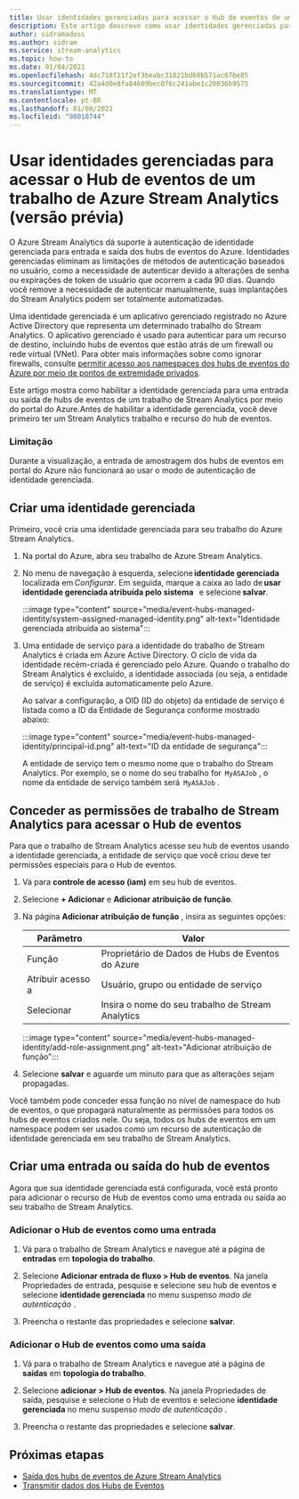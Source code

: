 ```yaml
---
title: Usar identidades gerenciadas para acessar o Hub de eventos de um trabalho de Azure Stream Analytics (versão prévia)
description: Este artigo descreve como usar identidades gerenciadas para autenticar seu trabalho de Azure Stream Analytics para entrada e saída dos hubs de eventos do Azure.
author: sidramadoss
ms.author: sidram
ms.service: stream-analytics
ms.topic: how-to
ms.date: 01/04/2021
ms.openlocfilehash: 4dc718f21f2ef3beabc31821bd60b571ac07be05
ms.sourcegitcommit: 42a4d0e8fa84609bec0f6c241abe1c20036b9575
ms.translationtype: MT
ms.contentlocale: pt-BR
ms.lasthandoff: 01/08/2021
ms.locfileid: "98018744"
---
```

# <a name="use-managed-identities-to-access-event-hubfrom-an-azure-stream-analytics-job-preview"></a>Usar identidades gerenciadas para acessar o Hub de eventos de um trabalho de Azure Stream Analytics (versão prévia)

O Azure Stream Analytics dá suporte à autenticação de identidade gerenciada para entrada e saída dos hubs de eventos do Azure. Identidades gerenciadas eliminam as limitações de métodos de autenticação baseados no usuário, como a necessidade de autenticar devido a alterações de senha ou expirações de token de usuário que ocorrem a cada 90 dias. Quando você remove a necessidade de autenticar manualmente, suas implantações do Stream Analytics podem ser totalmente automatizadas.  

Uma identidade gerenciada é um aplicativo gerenciado registrado no Azure Active Directory que representa um determinado trabalho do Stream Analytics. O aplicativo gerenciado é usado para autenticar para um recurso de destino, incluindo hubs de eventos que estão atrás de um firewall ou rede virtual (VNet). Para obter mais informações sobre como ignorar firewalls, consulte [permitir acesso aos namespaces dos hubs de eventos do Azure por meio de pontos de extremidade privados](../event-hubs/private-link-service.md#trusted-microsoft-services).

Este artigo mostra como habilitar a identidade gerenciada para uma entrada ou saída de hubs de eventos de um trabalho de Stream Analytics por meio do portal do Azure.Antes de habilitar a identidade gerenciada, você deve primeiro ter um Stream Analytics trabalho e recurso do hub de eventos.

### <a name="limitation"></a>Limitação
Durante a visualização, a entrada de amostragem dos hubs de eventos em portal do Azure não funcionará ao usar o modo de autenticação de identidade gerenciada.

## <a name="create-a-managedidentity"></a>Criar uma identidade gerenciada  

Primeiro, você cria uma identidade gerenciada para seu trabalho do Azure Stream Analytics.  

1. Na portal do Azure, abra seu trabalho de Azure Stream Analytics.  

1. No menu de navegação à esquerda, selecione **identidade gerenciada**   localizada em *Configurar*. Em seguida, marque a caixa ao lado de **usar identidade gerenciada atribuída pelo sistema**   e selecione **salvar**.

   :::image type="content" source="media/event-hubs-managed-identity/system-assigned-managed-identity.png" alt-text="Identidade gerenciada atribuída ao sistema":::  

1. Uma entidade de serviço para a identidade do trabalho de Stream Analytics é criada em Azure Active Directory. O ciclo de vida da identidade recém-criada é gerenciado pelo Azure. Quando o trabalho do Stream Analytics é excluído, a identidade associada (ou seja, a entidade de serviço) é excluída automaticamente pelo Azure.  

   Ao salvar a configuração, a OID (ID do objeto) da entidade de serviço é listada como a ID da Entidade de Segurança conforme mostrado abaixo:  

   :::image type="content" source="media/event-hubs-managed-identity/principal-id.png" alt-text="ID da entidade de segurança":::

   A entidade de serviço tem o mesmo nome que o trabalho do Stream Analytics. Por exemplo, se o nome do seu trabalho for  `MyASAJob` , o nome da entidade de serviço também será  `MyASAJob` .  

## <a name="grant-the-stream-analytics-job-permissionsto-access-the-event-hub"></a>Conceder as permissões de trabalho de Stream Analytics para acessar o Hub de eventos

Para que o trabalho de Stream Analytics acesse seu hub de eventos usando a identidade gerenciada, a entidade de serviço que você criou deve ter permissões especiais para o Hub de eventos.

1. Vá para **controle de acesso (iam)** em seu hub de eventos.

1. Selecione **+ Adicionar** e **Adicionar atribuição de função**.

1. Na página **Adicionar atribuição de função** , insira as seguintes opções:

   |Parâmetro|Valor|
   |---------|-----|
   |Função|Proprietário de Dados de Hubs de Eventos do Azure|
   |Atribuir acesso a|Usuário, grupo ou entidade de serviço|
   |Selecionar|Insira o nome do seu trabalho de Stream Analytics|

   :::image type="content" source="media/event-hubs-managed-identity/add-role-assignment.png" alt-text="Adicionar atribuição de função":::

1. Selecione **salvar** e aguarde um minuto para que as alterações sejam propagadas.

Você também pode conceder essa função no nível de namespace do hub de eventos, o que propagará naturalmente as permissões para todos os hubs de eventos criados nele. Ou seja, todos os hubs de eventos em um namespace podem ser usados como um recurso de autenticação de identidade gerenciada em seu trabalho de Stream Analytics.

## <a name="create-anevent-hub-input-or-output"></a>Criar uma entrada ou saída do hub de eventos  

Agora que sua identidade gerenciada está configurada, você está pronto para adicionar o recurso de Hub de eventos como uma entrada ou saída ao seu trabalho de Stream Analytics.  

### <a name="add-the-event-hub-as-an-input"></a>Adicionar o Hub de eventos como uma entrada 

1. Vá para o trabalho de Stream Analytics e navegue até a página de **entradas** em **topologia do trabalho**.

1. Selecione **Adicionar entrada de fluxo > Hub de eventos**. Na janela Propriedades de entrada, pesquise e selecione seu hub de eventos e selecione **identidade gerenciada** no menu suspenso *modo de autenticação* .

1. Preencha o restante das propriedades e selecione **salvar**.

### <a name="add-the-event-hub-as-an-output"></a>Adicionar o Hub de eventos como uma saída

1. Vá para o trabalho de Stream Analytics e navegue até a página de **saídas** em **topologia do trabalho**.

1. Selecione **adicionar > Hub de eventos**. Na janela Propriedades de saída, pesquise e selecione o Hub de eventos e selecione **identidade gerenciada** no menu suspenso *modo de autenticação* .

1. Preencha o restante das propriedades e selecione **salvar**.

## <a name="next-steps"></a>Próximas etapas

* [Saída dos hubs de eventos de Azure Stream Analytics](event-hubs-output.md)
* [Transmitir dados dos Hubs de Eventos](stream-analytics-define-inputs.md#stream-data-from-event-hubs)
